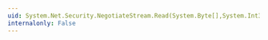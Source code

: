 ```yaml
---
uid: System.Net.Security.NegotiateStream.Read(System.Byte[],System.Int32,System.Int32)
internalonly: False
---
```

